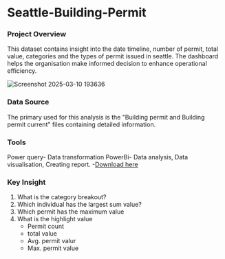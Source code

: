 # Seattle-Building-Permit

### Project Overview

 This dataset contains insight into the date timeline, number of permit, total value, categories and the types of permit issued in seattle. The dashboard helps the organisation make informed decision to enhance operational efficiency.

 ![Screenshot 2025-03-10 193636](https://github.com/user-attachments/assets/623439b0-3be6-43b5-a9b2-01f1365c657d)

### Data Source

The primary used for this analysis is the "Building permit and Building permit current" files containing detailed information.

### Tools

Power query- Data transformation
PowerBi- Data analysis, Data visualisation, Creating report.
  -[Download here](httsp://microsoft.com)

### Key Insight

1. What is the category breakout?
2. Which individual has the largest sum value?
3. Which permit has the maximum value
4. What is the highlight value
   - Permit count
   - total value
   - Avg. permit valur
   - Max. permit value


